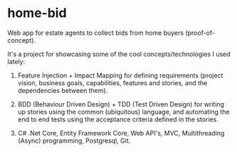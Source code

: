 # home-bid
Web app for estate agents to collect bids from home buyers (proof-of-concept).

It's a project for showcasing some of the cool concepts/technologies I used lately: 

1. Feature Injection + Impact Mapping for defining requirements (project vision, business goals, capabilities, features and stories, and the dependencies between them).

2. BDD (Behaviour Driven Design) + TDD (Test Driven Design) for writing up stories using the common (ubiquitous) language, and automating the end to end tests using the acceptance criteria defined in the stories.

3. C# .Net Core, Entity Framework Core, Web API's, MVC, Multithreading (Async) programming, Postgresql, Git.